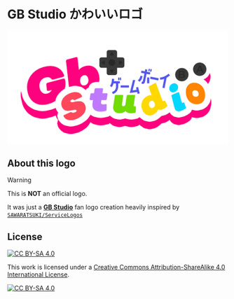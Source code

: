 # GB Studio かわいいロゴ
<p align="center">
  <img src=https://raw.githubusercontent.com/barrosfilipe/gb-studio-kawaii-logo/main/gb-studio-kawaii-logo.png />
</p>

## About this logo

> [!WARNING]
> This is **NOT** an official logo.

It was just a [**GB Studio**](https://www.gbstudio.dev) fan logo creation heavily inspired by [`SAWARATSUKI/ServiceLogos`](https://github.com/SAWARATSUKI/ServiceLogos)

## License
[![CC BY-SA 4.0][cc-by-sa-shield]][cc-by-sa]

This work is licensed under a
[Creative Commons Attribution-ShareAlike 4.0 International License][cc-by-sa].

[![CC BY-SA 4.0][cc-by-sa-image]][cc-by-sa]

[cc-by-sa]: http://creativecommons.org/licenses/by-sa/4.0/
[cc-by-sa-image]: https://licensebuttons.net/l/by-sa/4.0/88x31.png
[cc-by-sa-shield]: https://img.shields.io/badge/License-CC%20BY--SA%204.0-lightgrey.svg
